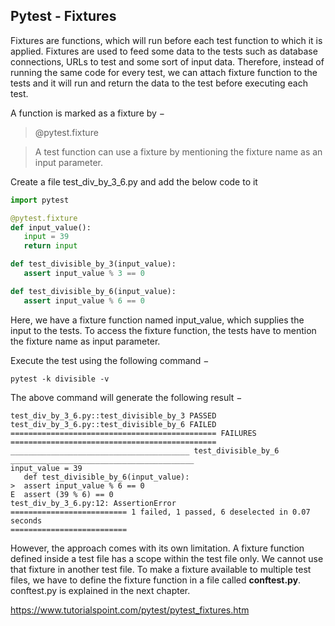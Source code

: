 ## Pytest - Fixtures

Fixtures are functions, which will run before each test function to which it is applied. Fixtures are used to feed some data to the tests such as database connections, URLs to test and some sort of input data. Therefore, instead of running the same code for every test, we can attach fixture function to the tests and it will run and return the data to the test before executing each test.

A function is marked as a fixture by −

>@pytest.fixture

>A test function can use a fixture by mentioning the fixture name as an input parameter.

Create a file test_div_by_3_6.py and add the below code to it

```python
import pytest

@pytest.fixture
def input_value():
   input = 39
   return input

def test_divisible_by_3(input_value):
   assert input_value % 3 == 0

def test_divisible_by_6(input_value):
   assert input_value % 6 == 0
```

Here, we have a fixture function named input_value, which supplies the input to the tests. To access the fixture function, the tests have to mention the fixture name as input parameter.

Execute the test using the following command −

```
pytest -k divisible -v
```

The above command will generate the following result −

```
test_div_by_3_6.py::test_divisible_by_3 PASSED
test_div_by_3_6.py::test_divisible_by_6 FAILED
============================================== FAILURES
==============================================
________________________________________ test_divisible_by_6
_________________________________________
input_value = 39
   def test_divisible_by_6(input_value):
>  assert input_value % 6 == 0
E  assert (39 % 6) == 0
test_div_by_3_6.py:12: AssertionError
========================== 1 failed, 1 passed, 6 deselected in 0.07 seconds
==========================
```
However, the approach comes with its own limitation. A fixture function defined inside a test file has a scope within the test file only. We cannot use that fixture in another test file. To make a fixture available to multiple test files, we have to define the fixture function in a file called **conftest.py**. conftest.py is explained in the next chapter.

https://www.tutorialspoint.com/pytest/pytest_fixtures.htm

